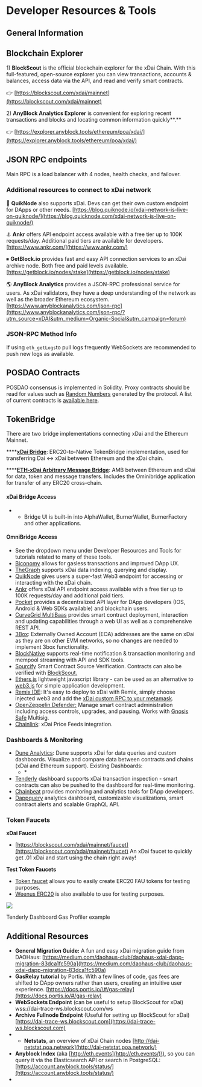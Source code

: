 # Developer Resources & Tools

## General Information <a id="general-information"></a>

## Blockchain Explorer <a id="blockchain-explorer"></a>

1\) **BlockScout** is the official blockchain explorer for the xDai Chain. With this full-featured, open-source explorer you can view transactions, accounts & balances, access data via the API, and read and verify smart contracts.

👉 [https://blockscout.com/xdai/mainnet](https://blockscout.com/xdai/mainnet)​

2\) **AnyBlock Analytics Explorer** is convenient for exploring recent transactions and blocks and locating common information quickly**.**

👉 [https://explorer.anyblock.tools/ethereum/poa/xdai/](https://explorer.anyblock.tools/ethereum/poa/xdai/)​

## JSON RPC endpoints <a id="json-rpc-endpoints"></a>

Main RPC is a load balancer with 4 nodes, health checks, and failover.

### **Additional resources to connect to xDai network** <a id="additional-resources-to-connect-to-xdai-network"></a>

🚀 **QuikNode** also supports xDai. Devs can get their own custom endpoint for DApps or other needs. [https://blog.quiknode.io/xdai-network-is-live-on-quiknode/](https://blog.quicknode.com/xdai-network-is-live-on-quiknode/)​

​⚓ **Ankr** offers API endpoint access available with a free tier up to 100K requests/day. Additional paid tiers are available for developers. [https://www.ankr.com/](https://www.ankr.com/)​

​⏹ **GetBlock.io** provides fast and easy API connection services to an xDai archive node. Both free and paid levels available. [https://getblock.io/nodes/stake](https://getblock.io/nodes/stake)​

​🌎 **AnyBlock Analytics** provides a JSON-RPC professional service for users. As xDai validators, they have a deep understanding of the network as well as the broader Ethereum ecosystem. [https://www.anyblockanalytics.com/json-rpc](https://www.anyblockanalytics.com/json-rpc/?utm_source=xDAI&utm_medium=Organic-Social&utm_campaign=forum)​

### JSON-RPC Method Info <a id="json-rpc-method-info"></a>

If using `eth_getLogs`to pull logs frequently WebSockets are recommended to push new logs as available.

## POSDAO Contracts <a id="posdao-contracts"></a>

POSDAO consensus is implemented in Solidity. Proxy contracts should be read for values such as [Random Numbers](on-chain-random-numbers.md) generated by the protocol. A list of current contracts is [available here](https://github.com/poanetwork/poa-chain-spec/blob/dai/contracts.json#L9).

## TokenBridge <a id="tokenbridge"></a>

There are two bridge implementations connecting xDai and the Ethereum Mainnet.

\*\*\*\*[**xDai Bridge**](https://docs.tokenbridge.net/xdai-bridge/about): ERC20-to-Native TokenBridge implementation, used for transferring Dai &lt;-&gt; xDai between Ethereum and the xDai chain.

\*\*\*\*[**ETH-xDai Arbitrary Message Bridge**](https://docs.tokenbridge.net/eth-xdai-amb-bridge/about-the-eth-xdai-amb): AMB between Ethereum and xDai for data, token and message transfers. Includes the Ominibridge application for transfer of any ERC20 cross-chain.

#### xDai Bridge Access <a id="xdai-bridge-access"></a>

* * Bridge UI is built-in into AlphaWallet, BurnerWallet, BurnerFactory and other applications.

#### OmniBridge Access <a id="omnibridge-access"></a>

* See the dropdown menu under Developer Resources and Tools for tutorials related to many of these tools.
* ​[Biconomy](https://medium.com/biconomy/biconomy-supports-xdai-chain-4d21d1f70222) allows for gasless transactions and improved DApp UX.
* ​[TheGraph](https://thegraph.com/) supports xDai data indexing, querying and display.
* ​[QuikNode](https://www.quiknode.io/) gives users a super-fast Web3 endpoint for accessing or interacting with the xDai chain.
* ​[Ankr](https://www.ankr.com/) offers xDai API endpoint access available with a free tier up to 100K requests/day and additional paid tiers.
* ​[Pocket](https://www.pokt.network/) provides a decentralized API layer for DApp developers \(IOS, Android & Web SDKs available\) and blockchain users.
* ​[CurveGrid MultiBaas](https://www.curvegrid.com/) provides smart contract deployment, interaction and updating capabilities through a web UI as well as a comprehensive REST API.
* ​[3Box](https://www.3box.io/): Externally Owned Account \(EOA\) addresses are the same on xDai as they are on other EVM networks, so no changes are needed to implement 3box functionality.
* ​[BlockNative](https://docs.blocknative.com/) supports real-time notification & transaction monitoring and mempool streaming with API and SDK tools.
* ​[Sourcify](https://sourcify.dev/) Smart Contract Source Verification. Contracts can also be verified with [BlockScout.](https://www.xdaichain.com/for-developers/developer-resources/smart-contract-deployment)​
* ​[Ethers.js](https://www.xdaichain.com/for-developers/developer-resources/connect-to-xdai-with-ethers.js) lightweight javascript library - can be used as an alternative to [web3.js](https://web3js.readthedocs.io/en/v1.3.4/) for simple application development.
* ​[Remix IDE](https://remix-project.org/): It's easy to deploy to xDai with Remix, simply choose injected web3 and add the [xDai custom RPC to your metamask](https://www.xdaichain.com/for-users/wallets/metamask/metamask-setup).
* ​[OpenZeppelin Defender:](https://defender.openzeppelin.com/) Manage smart contract administration including access controls, upgrades, and pausing. Works with [Gnosis Safe](https://www.xdaichain.com/about-xdai/project-spotlights/gnosis/gnosis-safe) Multisig.
* ​[Chainlink](https://docs.chain.link/docs/xdai-price-feeds): xDai Price Feeds integration.

### **Dashboards & Monitoring** <a id="dashboards-and-monitoring"></a>

* ​[Dune Analytics](https://www.duneanalytics.com/): Dune supports xDai for data queries and custom dashboards. Visualize and compare data between contracts and chains \(xDai and Ethereum support\). Existing Dashboards:
  * \* 
* ​[Tenderly](https://tenderly.co/) dashboard supports xDai transaction inspection - smart contracts can also be pushed to the dashboard for real-time monitoring.
* ​[Chainbeat](https://chainbeat.io/) provides monitoring and analytics tools for DApp developers.
* ​[Dappquery](https://dappquery.com/) analytics dashboard, customizable visualizations, smart contract alerts and scalable GraphQL API.

### **Token Faucets** <a id="token-faucets"></a>

**xDai Faucet**

* ​[https://blockscout.com/xdai/mainnet/faucet](https://blockscout.com/xdai/mainnet/faucet) An xDai faucet to quickly get .01 xDai and start using the chain right away!

**Test Token Faucets**

* ​[Token faucet](https://erc20faucet.com/) allows you to easily create ERC20 FAU tokens for testing purposes.
* ​[Weenus ERC20](https://github.com/bokkypoobah/WeenusTokenFaucet) is also available to use for testing purposes.

![](https://gblobscdn.gitbook.com/assets%2F-Lpi9AHj62wscNlQjI-l%2F-M0t6C-3T_JQ1nSZv_ta%2F-M0t7doDvBFQ8IxnEdO7%2Ftenderly.png?alt=media&token=436cbbd4-32fa-4c5e-9655-e236b8eb8467)

Tenderly Dashboard Gas Profiler example

## **Additional Resources** <a id="additional-resources"></a>

* **General Migration Guide:** A fun and easy xDai migration guide from DAOHaus: [https://medium.com/daohaus-club/daohaus-xdai-dapp-migration-83dca1fc590a](https://medium.com/daohaus-club/daohaus-xdai-dapp-migration-83dca1fc590a)​
* **GasRelay tutorial** by Portis. With a few lines of code, gas fees are shifted to DApp owners rather than users, creating an intuitive user experience. [https://docs.portis.io/\#/gas-relay](https://docs.portis.io/#/gas-relay)​
* **WebSockets Endpoint** \(can be useful to setup BlockScout for xDai\) wss://dai-trace-ws.blockscout.com/ws
* **Archive Fullnode Endpoint** \(Useful for setting up BlockScout for xDai\) [https://dai-trace-ws.blockscout.com](https://dai-trace-ws.blockscout.com)
* * **Netstats**, an overview of xDai Chain nodes [http://dai-netstat.poa.network](http://dai-netstat.poa.network/)​
* **Anyblock Index** \(aka [http://eth.events](http://eth.events/)\), so you can query it via the Elasticsearch API or search in PostgreSQL: [https://account.anyblock.tools/status/](https://account.anyblock.tools/status/)​
* 
